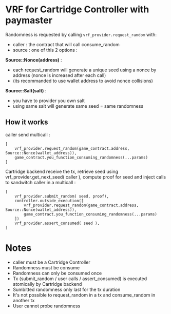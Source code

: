 # VRF for Cartridge Controller with paymaster

Randomness is requested by calling `vrf_provider.request_random` with:
- caller : the contract that will call consume_random
- source : one of this 2 options :

**Source::Nonce(address)** :
- each request_random will generate a unique seed using a nonce by address (nonce is increased after each call)
- (its recommanded to use wallet address to avoid nonce collisions)

**Source::Salt(salt)** :
- you have to provider you own salt
- using same salt will generate same seed = same randomness


## How it works

caller send multicall :

```
[
    vrf_provider.request_random(game_contract.address, Source::Nonce(wallet_address)),
    game_contract.you_function_consuming_randomness(...params)
]
```

Cartridge backend receive the tx,
retrieve seed using vrf_provider.get_next_seed( caller ),
compute proof for seed
and inject calls to sandwitch caller in a multicall :

```
[
    vrf_provider.submit_random( seed, proof),
    controller.outside_execution([
        vrf_provider.request_random(game_contract.address, Source::Nonce(wallet_address)),
        game_contract.you_function_consuming_randomness(...params)
    ])
    vrf_provider.assert_consumed( seed ),
]
```

# Notes

- caller must be a Cartridge Controller
- Randomness must be consume
- Randomness can only be consumed once
- Tx (submit_random / user calls / assert_consumed) is executed atomically by Cartridge backend
- Sumbitted randomness only last for the tx duration
- It's not possible to request_random in a tx and consume_random in another tx
- User cannot probe randomness
